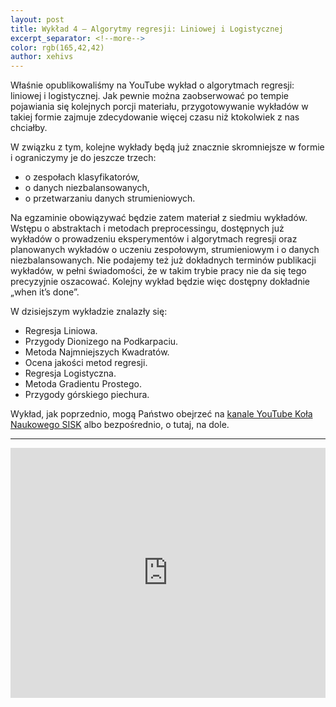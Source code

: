 ```yaml
---
layout: post
title: Wykład 4 — Algorytmy regresji: Liniowej i Logistycznej
excerpt_separator: <!--more-->
color: rgb(165,42,42)
author: xehivs
---
```


Właśnie opublikowaliśmy na YouTube wykład o algorytmach regresji: liniowej i logistycznej. Jak pewnie można zaobserwować po tempie pojawiania się kolejnych porcji materiału, przygotowywanie wykładów w takiej formie zajmuje zdecydowanie więcej czasu niż ktokolwiek z nas chciałby.

<!--more-->

W związku z tym, kolejne wykłady będą już znacznie skromniejsze w formie i ograniczymy je do jeszcze trzech:

- o zespołach klasyfikatorów,
- o danych niezbalansowanych,
- o przetwarzaniu danych strumieniowych.


Na egzaminie obowiązywać będzie zatem materiał z siedmiu wykładów. Wstępu o abstraktach i metodach preprocessingu, dostępnych już wykładów o prowadzeniu eksperymentów i algorytmach regresji oraz planowanych wykładów o uczeniu zespołowym, strumieniowym i o danych niezbalansowanych. Nie podajemy też już dokładnych terminów publikacji wykładów, w pełni świadomości, że w takim trybie pracy nie da się tego precyzyjnie oszacować. Kolejny wykład będzie więc dostępny dokładnie „when it’s done”.

W dzisiejszym wykładzie znalazły się:

- Regresja Liniowa.
- Przygody Dionizego na Podkarpaciu.
- Metoda Najmniejszych Kwadratów.
- Ocena jakości metod regresji.
- Regresja Logistyczna.
- Metoda Gradientu Prostego.
- Przygody górskiego piechura.

Wykład, jak poprzednio, mogą Państwo obejrzeć na [kanale YouTube Koła Naukowego SISK](https://www.youtube.com/watch?v=_ZHnkzdv1Lk) albo bezpośrednio, o tutaj, na dole.

<hr>

<iframe width="100%" height="400" src="https://www.youtube.com/embed/_ZHnkzdv1Lk" frameborder="0" allow="accelerometer; autoplay; encrypted-media; gyroscope; picture-in-picture" allowfullscreen></iframe>
